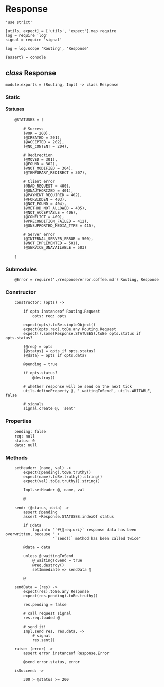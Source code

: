 Response
========

	'use strict'

	[utils, expect] = ['utils', 'expect'].map require
	log = require 'log'
	signal = require 'signal'

	log = log.scope 'Routing', 'Response'

	{assert} = console

*class* Response
----------------

	module.exports = (Routing, Impl) -> class Response

### Static

#### Statuses

		@STATUSES = [

			# Success
			(@OK = 200),
			(@CREATED = 201),
			(@ACCEPTED = 202),
			(@NO_CONTENT = 204),

			# Redirection
			(@MOVED = 301),
			(@FOUND = 302),
			(@NOT_MODIFIED = 304),
			(@TEMPORARY_REDIRECT = 307),

			# Client error
			(@BAD_REQUEST = 400),
			(@UNAUTHORIZED = 401),
			(@PAYMENT_REQUIRED = 402),
			(@FORBIDDEN = 403),
			(@NOT_FOUND = 404),
			(@METHOD_NOT_ALLOWED = 405),
			(@NOT_ACCEPTABLE = 406),
			(@CONFLICT = 409),
			(@PRECONDITION_FAILED = 412),
			(@UNSUPPORTED_MEDIA_TYPE = 415),

			# Server error
			(@INTERNAL_SERVER_ERROR = 500),
			(@NOT_IMPLEMENTED = 501),
			(@SERVICE_UNAVAILABLE = 503)

		]

### Submodules

		@Error = require('./response/error.coffee.md') Routing, Response

### Constructor

		constructor: (opts) ->

			if opts instanceof Routing.Request
				opts: req: opts

			expect(opts).toBe.simpleObject()
			expect(opts.req).toBe.any Routing.Request
			expect().some(Response.STATUSES).toBe opts.status if opts.status?

			{@req} = opts
			{@status} = opts if opts.status?
			{@data} = opts if opts.data?

			@pending = true

			if opts.status?
				@destroy()

			# whether response will be send on the next tick
			utils.defineProperty @, '_waitingToSend', utils.WRITABLE, false

			# signals
			signal.create @, 'sent'

### Properties

		pending: false
		req: null
		status: 0
		data: null

### Methods

		setHeader: (name, val) ->
			expect(@pending).toBe.truthy()
			expect(name).toBe.truthy().string()
			expect(val).toBe.truthy().string()

			Impl.setHeader @, name, val

			@

		send: (@status, data) ->
			assert @pending
			assert ~Response.STATUSES.indexOf status

			if @data
				log.info "`#{@req.uri}` response data has been overwritten, because " +
				         "`send()` method has been called twice"

			@data = data

			unless @_waitingToSend
				@_waitingToSend = true
				@req.destroy()
				setImmediate => sendData @

			@

		sendData = (res) ->
			expect(res).toBe.any Response
			expect(res.pending).toBe.truthy()

			res.pending = false

			# call request signal
			res.req.loaded @

			# send it!
			Impl.send res, res.data, ->
				# signal
				res.sent()

		raise: (error) ->
			assert error instanceof Response.Error

			@send error.status, error

		isSucceed: ->

			300 > @status >= 200
